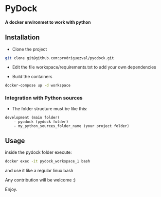 # PyDock

#### A docker environmet to work with python


## Installation

* Clone the project
```bash
git clone git@github.com:prodriguezval/pyodock.git
```
* Edit the file workspace/requirements.txt to add your own dependencies

* Build the containers

```bash
docker-compose up -d workspace
```

### Integration with Python sources

* The folder structure must be like this: 
```
development (main folder)
    - pyodock (pydock folder)
    - my_python_sources_folder_name (your project folder)
```

## Usage

inside the pydock folder execute:

```bash
docker exec -it pydock_workspace_1 bash
```

 and use it like a regular linux bash


Any contribution will be welcome :)
 
Enjoy.
